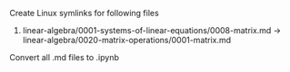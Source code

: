 Create Linux symlinks for following files
1. linear-algebra/0001-systems-of-linear-equations/0008-matrix.md -> linear-algebra/0020-matrix-operations/0001-matrix.md

Convert all .md files to .ipynb